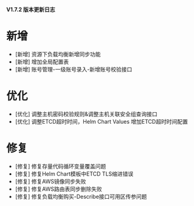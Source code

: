 **V1.7.2 版本更新日志**

# 新增

- [新增] 资源下负载均衡新增同步功能
- [新增] 增加全局配置表
- [新增] 账号管理-一级账号录入-新增账号校验接口

# 优化
- [优化] 调整主机密码校验规则&调整主机关联安全组查询接口
- [优化] 调整ETCD超时时间，Helm Chart Values 增加ETCD超时时间配置

# 修复

- [修复] 修复存量代码循环变量覆盖问题
- [修复] 修复Helm Chart模板中ETCD TLS缩进错误
- [修复] 修复AWS镜像同步失败
- [修复] 修复AWS路由表同步删除失败
- [修复] 修复负载均衡购买-Describe接口可用区传参问题

